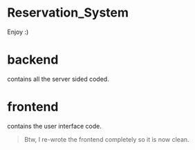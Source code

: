 # Reservation_System

Enjoy :)

# backend

contains all the server sided coded.

# frontend

contains the user interface code.

> Btw, I re-wrote the frontend completely so it is now clean.
